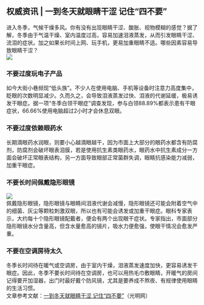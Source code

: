 ## 权威资讯 | 一到冬天就眼睛干涩 记住“四不要”  
进入冬季，气候干燥多风。你有没有出现眼睛干涩、酸胀、视物模糊的感觉？据了解，冬季由于气温干燥、室内温度过高，容易加速泪液蒸发，从而引发眼睛干涩、流泪的症状。加之如果长时间上网、玩手机，更易加重眼睛不适。哪些因素容易导致眼睛干涩？  
![](http://cdncms.v-keep.cn/wp-content/uploads/2019/12/15365686814443988.jpg)  
### 不要过度玩电子产品  
如今大街小巷频现“低头族”。不少人在使用电脑、手机等设备时注意力高度集中，眨眼的次数明显减少。久而久之，会导致泪液蒸发过快、泪液的代谢延缓，极易诱发干眼症。据一项“冬季白领干眼症”调查发现，参与白领88.89%都表示患有干眼症状，66.66%使用电脑超过2小时才会休息双眼。  
### 不要过度依赖眼药水  
长期滴眼药水润眼，则要小心越滴眼越干，因为市面上大部分的眼药水都含有防腐剂，防腐剂会破坏眼表泪膜，若是使用抗生素类眼药水，眼药水中抗生素成分一方面会破坏正常眼表结构，另一方面导致眼部正常菌群失调，眼睛抗感染能力减弱，加重干眼症。  
### 不要长时间佩戴隐形眼镜  
![](http://cdncms.v-keep.cn/wp-content/uploads/2019/11/timgoo.jpg)  
佩戴隐形眼镜，隐形眼镜与眼睛间泪液代谢会减慢，隐形眼镜还可能会附着空气中的细菌、灰尘等颗粒刺激双眼，所以也有可能会诱发或加重干眼症。眼科专家表示，大约每十个隐形眼镜配戴者，便会有两个出现眼干症状。专家指出，市面部分隐形眼镜水分含量高，但含水量愈高的镜片，吸水力便愈强，使眼干情况会愈发严重。  
### 不要在空调房待太久  
冬季长时间待在暖气或空调房，由于室内干燥，泪液蒸发速度加快，更容易诱发干眼症。因此，冬季不要长时间待在空调房，也可以用热毛巾敷眼睛，开暖气的房间记得要开加湿器，出门时最好戴个防风镜，尤其是要养成不熬夜、有规律使用眼睛的生活习惯。  
文章参考文献：<a href="https://share.gmw.cn/yangsheng/2019-12/10/content_33386034.htm">一到冬天就眼睛干涩 记住“四不要”</a>（光明网）  
